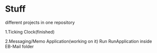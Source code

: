 # Stuff
different projects in one repository 


1.Ticking Clock(finished) 


2.Messaging/Memo Application(working on it)
Run RunApplication  inside EB-Mail folder
